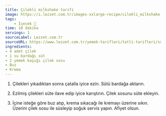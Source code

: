 ```yaml
---
title: Çilekli milkshake tarifi
image: https://i.lezzet.com.tr/images-xxlarge-recipe/cilekli_milkshake-5454d294-dd4b-4c87-a53e-bfb0f728522e.jpg
tags:
    - İçecek 🥤
time: 10 dakika
servings: 1
sourceLabel: Lezzet.com.tr
sourceURL: https://www.lezzet.com.tr/yemek-tarifleri/tatli-tarifleri/sutlu-tatlilar/cilekli-milkshake-471817
ingredients:
- 4 adet çilek
- 1 su bardağı süt
- 2 yemek kaşığı çilek sosu
- Buz
- Krema
---
```


1. Çilekleri yıkadıktan sonra çatalla iyice ezin. Sütü bardağa aktarın.

2. Ezilmiş çilekleri süte ilave edip iyice karıştırın. Çilek sosunu süte ekleyin.

3. İçine isteğe göre buz atıp, krema sıkacağı ile kremayı üzerine sıkın. Üzerini çilek sosu ile süsleyip soğuk servis yapın. Afiyet olsun.
